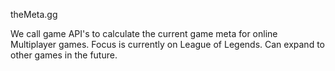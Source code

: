 theMeta.gg

We call game API's to calculate the current game meta for online Multiplayer games.
Focus is currently on League of Legends.  Can expand to other games in the future.
